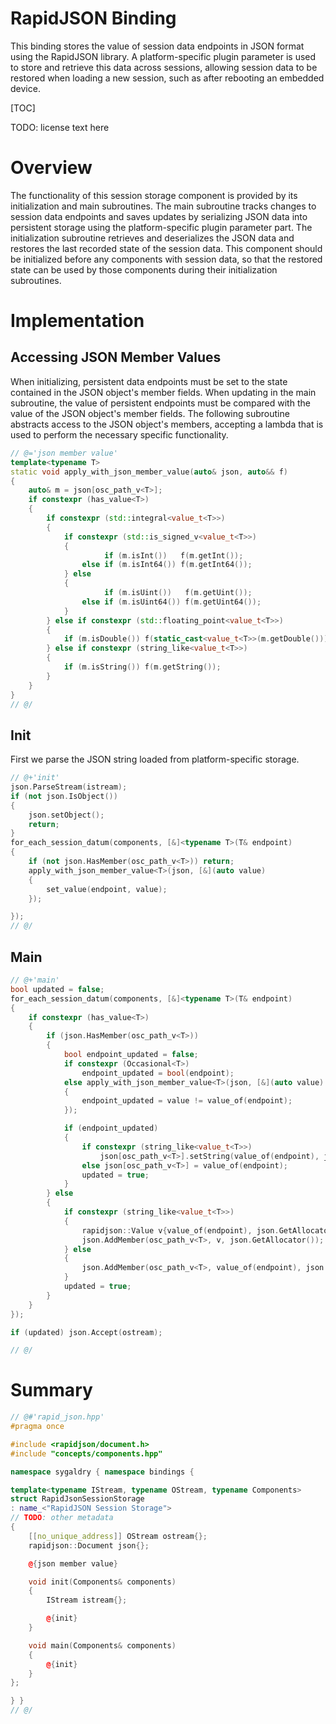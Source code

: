 # RapidJSON Binding

This binding stores the value of session data endpoints in JSON format using
the RapidJSON library. A platform-specific plugin parameter is used to store
and retrieve this data across sessions, allowing session data to be restored
when loading a new session, such as after rebooting an embedded device.

[TOC]

TODO: license text here

# Overview

The functionality of this session storage component is provided by its
initialization and main subroutines. The main subroutine tracks changes to
session data endpoints and saves updates by serializing JSON data into
persistent storage using the platform-specific plugin parameter part. The
initialization subroutine retrieves and deserializes the JSON data and restores
the last recorded state of the session data. This component should be
initialized before any components with session data, so that the restored state
can be used by those components during their initialization subroutines.

# Implementation

## Accessing JSON Member Values

When initializing, persistent data endpoints must be set to the state contained
in the JSON object's member fields. When updating in the main subroutine, the
value of persistent endpoints must be compared with the value of the JSON
object's member fields. The following subroutine abstracts access to the JSON
object's members, accepting a lambda that is used to perform the necessary
specific functionality.

```cpp
// @='json member value'
template<typename T>
static void apply_with_json_member_value(auto& json, auto&& f)
{
    auto& m = json[osc_path_v<T>];
    if constexpr (has_value<T>)
    {
        if constexpr (std::integral<value_t<T>>)
        {
            if constexpr (std::is_signed_v<value_t<T>>)
            {
                     if (m.isInt())   f(m.getInt());
                else if (m.isInt64()) f(m.getInt64());
            } else
            {
                     if (m.isUint())   f(m.getUint());
                else if (m.isUint64()) f(m.getUint64());
            }
        } else if constexpr (std::floating_point<value_t<T>>)
        {
            if (m.isDouble()) f(static_cast<value_t<T>>(m.getDouble()));
        } else if constexpr (string_like<value_t<T>>)
        {
            if (m.isString()) f(m.getString());
        }
    }
}
// @/
```

## Init

First we parse the JSON string loaded from platform-specific storage.

```cpp
// @+'init'
json.ParseStream(istream);
if (not json.IsObject())
{
    json.setObject();
    return;
}
for_each_session_datum(components, [&]<typename T>(T& endpoint)
{
    if (not json.HasMember(osc_path_v<T>)) return;
    apply_with_json_member_value<T>(json, [&](auto value)
    {
        set_value(endpoint, value);
    });

});
// @/
```

## Main

```cpp
// @+'main'
bool updated = false;
for_each_session_datum(components, [&]<typename T>(T& endpoint)
{
    if constexpr (has_value<T>)
    {
        if (json.HasMember(osc_path_v<T>))
        {
            bool endpoint_updated = false;
            if constexpr (Occasional<T>)
                endpoint_updated = bool(endpoint);
            else apply_with_json_member_value<T>(json, [&](auto value)
            {
                endpoint_updated = value != value_of(endpoint);
            });

            if (endpoint_updated)
            {
                if constexpr (string_like<value_t<T>>)
                    json[osc_path_v<T>].setString(value_of(endpoint), json.GetAllocator());
                else json[osc_path_v<T>] = value_of(endpoint);
                updated = true;
            }
        } else
        {
            if constexpr (string_like<value_t<T>>)
            {
                rapidjson::Value v{value_of(endpoint), json.GetAllocator()};
                json.AddMember(osc_path_v<T>, v, json.GetAllocator());
            } else
            {
                json.AddMember(osc_path_v<T>, value_of(endpoint), json.GetAllocator());
            }
            updated = true;
        }
    }
});

if (updated) json.Accept(ostream);

// @/
```

# Summary

```cpp
// @#'rapid_json.hpp'
#pragma once

#include <rapidjson/document.h>
#include "concepts/components.hpp"

namespace sygaldry { namespace bindings {

template<typename IStream, typename OStream, typename Components>
struct RapidJsonSessionStorage
: name_<"RapidJSON Session Storage">
// TODO: other metadata
{
    [[no_unique_address]] OStream ostream{};
    rapidjson::Document json{};

    @{json member value}

    void init(Components& components)
    {
        IStream istream{};

        @{init}
    }

    void main(Components& components)
    {
        @{init}
    }
};

} }
// @/
```
